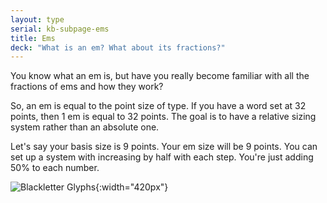 ```yaml
---
layout: type
serial: kb-subpage-ems
title: Ems
deck: "What is an em? What about its fractions?"
---
```

You know what an em is, but have you really become familiar with all the fractions of ems and how they work?

So, an em is equal to the point size of type. If you have a word set at 32 points, then 1 em is equal to 32 points. The goal is to have a relative sizing system rather than an absolute one.

Let's say your basis size is 9 points. Your em size will be 9 points. You can set up a system with increasing by half with each step. You're just adding 50% to each number.

![Blackletter Glyphs]({{site.url}}/svg/type-trivia/ems.svg "Blackletter Glyphs"){:width="420px"}
